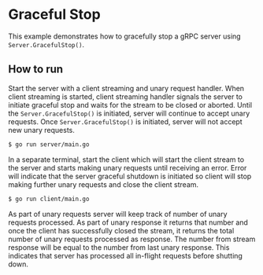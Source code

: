 # Graceful Stop

This example demonstrates how to gracefully stop a gRPC server using
`Server.GracefulStop()`.

## How to run

Start the server with a client streaming and unary request handler. When client
streaming is started, client streaming handler signals the server to initiate
graceful stop and waits for the stream to be closed or aborted. Until the
`Server.GracefulStop()` is initiated, server will continue to accept unary
requests. Once `Server.GracefulStop()` is initiated, server will not accept
new unary requests.

```sh
$ go run server/main.go
```

In a separate terminal, start the client which will start the client stream to
the server and starts making unary requests until receiving an error. Error
will indicate that the server graceful shutdown is initiated so client will
stop making further unary requests and close the client stream.

```sh
$ go run client/main.go
```

As part of unary requests server will keep track of number of unary requests
processed. As part of unary response it returns that number and once the client
has successfully closed the stream, it returns the total number of unary
requests processed as response. The number from stream response will be equal
to the number from last unary response. This indicates that server has
processed all in-flight requests before shutting down.

